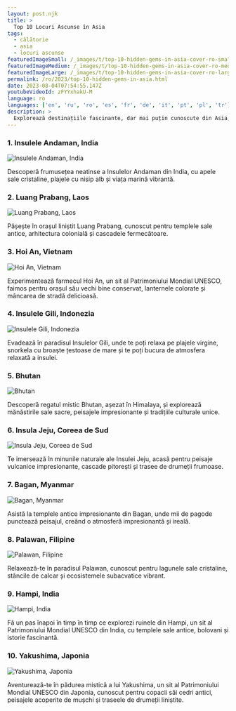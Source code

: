 ```yaml
---
layout: post.njk
title: >
  Top 10 Locuri Ascunse în Asia
tags:
  - călătorie
  - asia
  - locuri ascunse
featuredImageSmall: /_images/t/top-10-hidden-gems-in-asia-cover-ro-small.webp
featuredImageMedium: /_images/t/top-10-hidden-gems-in-asia-cover-ro-medium.webp
featuredImageLarge: /_images/t/top-10-hidden-gems-in-asia-cover-ro-large.webp
permalink: /ro/2023/top-10-hidden-gems-in-asia.html
date: 2023-08-04T07:54:55.147Z
youtubeVideoId: zFYYxhakU-M
language: ro
languages: ['en', 'ru', 'ro', 'es', 'fr', 'de', 'it', 'pt', 'pl', 'tr']
description: >
  Explorează destinațiile fascinante, dar mai puțin cunoscute din Asia, care sunt adesea ignorate de turiști. De la plaje izolate la temple misterioase, această listă te va purta într-o aventură în afara căii bătute.
---
```


### 1. Insulele Andaman, India

![Insulele Andaman, India](/_images/9/9b684b1a6b16f236242f7da8e3893593-medium.webp)

Descoperă frumusețea neatinse a Insulelor Andaman din India, cu apele sale cristaline, plajele cu nisip alb și viața marină vibrantă.

### 2. Luang Prabang, Laos

![Luang Prabang, Laos](/_images/e/e656a58ba1d3ee8e51d73601aaae1d1b-medium.webp)

Pășește în orașul liniștit Luang Prabang, cunoscut pentru templele sale antice, arhitectura colonială și cascadele fermecătoare.

### 3. Hoi An, Vietnam

![Hoi An, Vietnam](/_images/3/3863168cab5beb42a2dd97a1dd758928-medium.webp)

Experimentează farmecul Hoi An, un sit al Patrimoniului Mondial UNESCO, faimos pentru orașul său vechi bine conservat, lanternele colorate și mâncarea de stradă delicioasă.

### 4. Insulele Gili, Indonezia

![Insulele Gili, Indonezia](/_images/4/4123a51e5621331a177cdd71f638c7ba-medium.webp)

Evadează în paradisul Insulelor Gili, unde te poți relaxa pe plajele virgine, snorkela cu broaște țestoase de mare și te poți bucura de atmosfera relaxată a insulei.

### 5. Bhutan

![Bhutan](/_images/a/aeb9414c121afd276238ace735a5b828-medium.webp)

Descoperă regatul mistic Bhutan, așezat în Himalaya, și explorează mănăstirile sale sacre, peisajele impresionante și tradițiile culturale unice.

### 6. Insula Jeju, Coreea de Sud

![Insula Jeju, Coreea de Sud](/_images/3/3276655bc030eadb7ada725bdda3d376-medium.webp)

Te imersează în minunile naturale ale Insulei Jeju, acasă pentru peisaje vulcanice impresionante, cascade pitorești și trasee de drumeții frumoase.

### 7. Bagan, Myanmar

![Bagan, Myanmar](/_images/3/30f95e7fd933da6705bdeb02d4ce57a1-medium.webp)

Asistă la templele antice impresionante din Bagan, unde mii de pagode punctează peisajul, creând o atmosferă impresionantă și ireală.

### 8. Palawan, Filipine

![Palawan, Filipine](/_images/2/288c2f03b0bb0a23108c4c95458eb24b-medium.webp)

Relaxează-te în paradisul Palawan, cunoscut pentru lagunele sale cristaline, stâncile de calcar și ecosistemele subacvatice vibrant.

### 9. Hampi, India

![Hampi, India](/_images/4/4c079faa4326d7f28b2ee9818f1b9c5e-medium.webp)

Fă un pas înapoi în timp în timp ce explorezi ruinele din Hampi, un sit al Patrimoniului Mondial UNESCO din India, cu templele sale antice, bolovani și istorie fascinantă.

### 10. Yakushima, Japonia

![Yakushima, Japonia](/_images/a/afe6615f51545642e8b1865c6924c623-medium.webp)

Aventurează-te în pădurea mistică a lui Yakushima, un sit al Patrimoniului Mondial UNESCO din Japonia, cunoscut pentru copacii săi cedri antici, peisajele acoperite de mușchi și traseele de drumeții liniștite.

